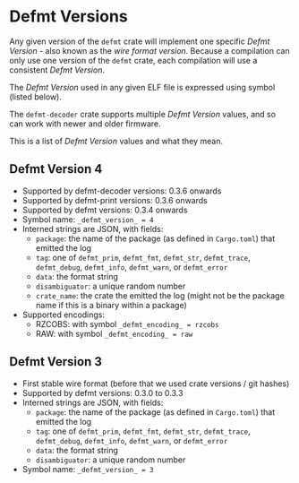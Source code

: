 # Defmt Versions

Any given version of the `defmt` crate will implement one specific *Defmt
Version* - also known as the *wire format version*. Because a compilation can
only use one version of the `defmt` crate, each compilation will use a
consistent *Defmt Version*.

The *Defmt Version* used in any given ELF file is expressed using symbol (listed below).

The `defmt-decoder` crate supports multiple *Defmt Version* values, and so can
work with newer and older firmware.

This is a list of *Defmt Version* values and what they mean.

## Defmt Version 4

- Supported by defmt-decoder versions: 0.3.6 onwards
- Supported by defmt-print versions: 0.3.6 onwards
- Supported by defmt versions: 0.3.4 onwards
- Symbol name: `_defmt_version_ = 4`
- Interned strings are JSON, with fields:
  - `package`: the name of the package (as defined in `Cargo.toml`) that emitted the log
  - `tag`: one of `defmt_prim`, `defmt_fmt`, `defmt_str`, `defmt_trace`, `defmt_debug`, `defmt_info`, `defmt_warn`, or `defmt_error`
  - `data`: the format string
  - `disambiguator`: a unique random number
  - `crate_name`: the crate the emitted the log (might not be the package name if this is a binary within a package)
- Supported encodings:
  - RZCOBS: with symbol `_defmt_encoding_ = rzcobs`
  - RAW: with symbol `_defmt_encoding_ = raw`

## Defmt Version 3

- First stable wire format (before that we used crate versions / git hashes)
- Supported by defmt versions: 0.3.0 to 0.3.3
- Interned strings are JSON, with fields:
  - `package`: the name of the package (as defined in `Cargo.toml`) that emitted the log
  - `tag`: one of `defmt_prim`, `defmt_fmt`, `defmt_str`, `defmt_trace`, `defmt_debug`, `defmt_info`, `defmt_warn`, or `defmt_error`
  - `data`: the format string
  - `disambiguator`: a unique random number
- Symbol name: `_defmt_version_ = 3`
